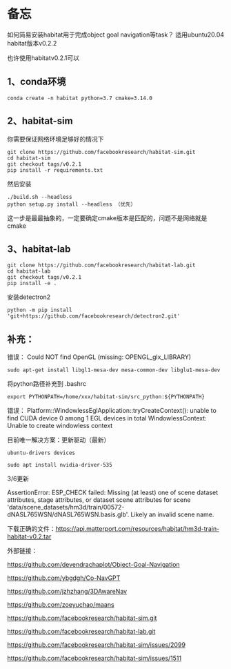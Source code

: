 <h1>备忘</h1>

如何简易安装habitat用于完成object goal navigation等task？ 
适用ubuntu20.04 habitat版本v0.2.2

也许使用habitatv0.2.1可以

<h2>1、conda环境</h2>

```
conda create -n habitat python=3.7 cmake=3.14.0
```

<h2>2、habitat-sim</h2>
你需要保证网络环境足够好的情况下

```
git clone https://github.com/facebookresearch/habitat-sim.git
cd habitat-sim
git checkout tags/v0.2.1
pip install -r requirements.txt
```
然后安装

```
./build.sh --headless
python setup.py install --headless （优先）
```
这一步是最最抽象的，一定要确定cmake版本是匹配的，问题不是网络就是cmake

<h2>3、habitat-lab</h2>

```
git clone https://github.com/facebookresearch/habitat-lab.git
cd habitat-lab
git checkout tags/v0.2.1
pip install -e .
```

安装detectron2

```
python -m pip install 'git+https://github.com/facebookresearch/detectron2.git'
```


<h2>补充：</h2>
错误：
Could NOT find OpenGL (missing: OPENGL_glx_LIBRARY)

```
sudo apt-get install libgl1-mesa-dev mesa-common-dev libglu1-mesa-dev
```

将python路径补充到 .bashrc

```
export PYTHONPATH=/home/xxx/habitat-sim/src_python:${PYTHONPATH}
```
错误：
Platform::WindowlessEglApplication::tryCreateContext(): unable to find CUDA device 0 among 1 EGL devices in total WindowlessContext: Unable to create windowless context

目前唯一解决方案：更新驱动（最新）

```
ubuntu-drivers devices
```

```
sudo apt install nvidia-driver-535
```

3/6更新

AssertionError: ESP_CHECK failed: Missing (at least) one of scene dataset attributes, stage attributes, or dataset scene attributes for scene 'data/scene_datasets/hm3d/train/00572-dNASL765WSN/dNASL765WSN.basis.glb'.   Likely an invalid scene name.

下载正确的文件：https://api.matterport.com/resources/habitat/hm3d-train-habitat-v0.2.tar


外部链接：

https://github.com/devendrachaplot/Object-Goal-Navigation

https://github.com/ybgdgh/Co-NavGPT

https://github.com/jzhzhang/3DAwareNav

https://github.com/zoeyuchao/maans

https://github.com/facebookresearch/habitat-sim.git

https://github.com/facebookresearch/habitat-lab.git

https://github.com/facebookresearch/habitat-sim/issues/2099

https://github.com/facebookresearch/habitat-sim/issues/1511


